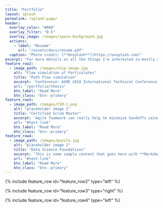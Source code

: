 ```yaml
---
title: "Portfolio"
layout: splash
permalink: /splash-page/
header:
  overlay_color: "#000"
  overlay_filter: "0.5"
  overlay_image: /images/space-background.jpg
  actions:
    - label: "Resume"
      url: "/assets/docs/resume.pdf"
  caption: "Photo credit: [**Unsplash**](https://unsplash.com)"
excerpt: "For more details on all the things I'm interested in-mostly maths, visualization and practices, take a look at my resume."
feature_row2:
  - image_path: /images/chip-image.jpg
    alt: "Flow simulation of Particulates"
    title: "Path Flow simulation"
    excerpt: 'Conference: ASME 2018 International Technical Conference and Exhibition on Packaging and Integration of Electronic and Photonic Microsystems'
    url: "/portfolio/thesis"
    btn_label: "Read More"
    btn_class: "btn--primary"
feature_row3:
  - image_path: /images/CSM-1.png
    alt: "placeholder image 2"
    title: "Certified Scrum Master"
    excerpt: 'Agile Teamwork can really help to minimize handoffs using sequential development process'
    url: "#test-link"
    btn_label: "Read More"
    btn_class: "btn--primary"
feature_row4:
  - image_path: /images/puzzle.jpg
    alt: "placeholder image 2"
    title: "Data Science Foundations"
    excerpt: 'This is some sample content that goes here with **Markdown** formatting. Centered with `type="center"`'
    url: "#test-link"
    btn_label: "Read More"
    btn_class: "btn--primary"
---
```


{% include feature_row id="feature_row2" type="left" %}

{% include feature_row id="feature_row3" type="right" %}

{% include feature_row id="feature_row4" type="left" %}
